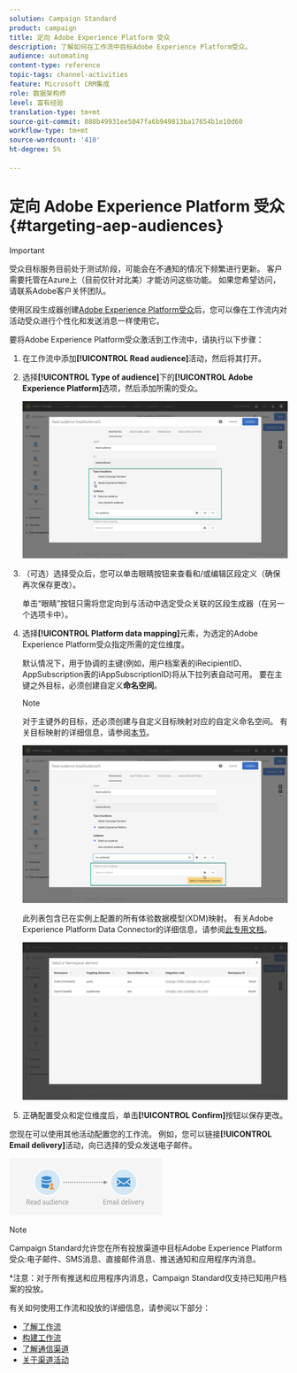 ```yaml
---
solution: Campaign Standard
product: campaign
title: 定向 Adobe Experience Platform 受众
description: 了解如何在工作流中目标Adobe Experience Platform受众。
audience: automating
content-type: reference
topic-tags: channel-activities
feature: Microsoft CRM集成
role: 数据架构师
level: 富有经验
translation-type: tm+mt
source-git-commit: 088b49931ee5047fa6b949813ba17654b1e10d60
workflow-type: tm+mt
source-wordcount: '410'
ht-degree: 5%

---
```



# 定向 Adobe Experience Platform 受众 {#targeting-aep-audiences}

>[!IMPORTANT]
>
>受众目标服务目前处于测试阶段，可能会在不通知的情况下频繁进行更新。 客户需要托管在Azure上（目前仅针对北美）才能访问这些功能。 如果您希望访问，请联系Adobe客户关怀团队。

使用区段生成器创建[Adobe Experience Platform受众](../../integrating/using/aep-about-audience-destinations-service.md)后，您可以像在工作流内对活动受众进行个性化和发送消息一样使用它。

要将Adobe Experience Platform受众激活到工作流中，请执行以下步骤：

1. 在工作流中添加&#x200B;**[!UICONTROL Read audience]**&#x200B;活动，然后将其打开。

1. 选择&#x200B;**[!UICONTROL Type of audience]**&#x200B;下的&#x200B;**[!UICONTROL Adobe Experience Platform]**&#x200B;选项，然后添加所需的受众。

   ![](assets/aep_wkf_readaudience.png)

1. （可选）选择受众后，您可以单击眼睛按钮来查看和/或编辑区段定义（确保再次保存更改）。

   单击“眼睛”按钮只需将您定向到与活动中选定受众关联的区段生成器（在另一个选项卡中）。

1. 选择&#x200B;**[!UICONTROL Platform data mapping]**&#x200B;元素，为选定的Adobe Experience Platform受众指定所需的定位维度。

   默认情况下，用于协调的主键(例如，用户档案表的iRecipientID、AppSubscription表的iAppSubscriptionID)将从下拉列表自动可用。 要在主键之外目标，必须创建自定义&#x200B;**命名空间**。

   >[!NOTE]
   >
   >对于主键外的目标，还必须创建与自定义目标映射对应的自定义命名空间。 有关目标映射的详细信息，请参阅[本节](../../administration/using/target-mappings-in-campaign.md)。

   ![](assets/aep_wkf_readaudience_namespace.png)

   此列表包含已在实例上配置的所有体验数据模型(XDM)映射。 有关Adobe Experience Platform Data Connector的详细信息，请参阅[此专用文档](../../integrating/using/aep-about-data-connector.md)。

   ![](assets/aep_wkf_readaudience_namespace2.png)

1. 正确配置受众和定位维度后，单击&#x200B;**[!UICONTROL Confirm]**&#x200B;按钮以保存更改。

您现在可以使用其他活动配置您的工作流。 例如，您可以链接&#x200B;**[!UICONTROL Email delivery]**&#x200B;活动，向已选择的受众发送电子邮件。

![](assets/aep_wkf_email.png)

>[!NOTE]
>
>Campaign Standard允许您在所有投放渠道中目标Adobe Experience Platform受众:电子邮件、SMS消息、直接邮件消息、推送通知和应用程序内消息。
>
>*注意：对于所有推送和应用程序内消息，Campaign Standard仅支持已知用户档案的投放。

有关如何使用工作流和投放的详细信息，请参阅以下部分：

* [了解工作流](../../automating/using/get-started-workflows.md)
* [构建工作流](../../automating/using/building-a-workflow.md)
* [了解通信渠道](../../channels/using/get-started-communication-channels.md)
* [关于渠道活动](../../automating/using/about-channel-activities.md)
